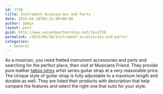 ```yaml
---
id: 1738
title: Instrument Accessories and Parts
date: 2015-04-18T04:32:00+00:00
author: admin
layout: post
guid: http://www.ascendpartnership.net/?p=1738
permalink: /2015/04/18/instrument-accessories-and-parts/
categories:
  - General
---
```

As a musician, you need fretted instrument accessories and parts and searching for the perfect place, then visit at Musicians Friend. They provide pure leather [tattoo johny](http://www.musiciansfriend.com/accessories/perris-tattoo-johnny-artist-series-guitar-strap) artist series guitar strap at a very reasonable price. The Unique style of guitar strap is fully adjustable to a maximum length and durable as well. They are listed their products with description that help compare the features and select the right one that suits for your style.